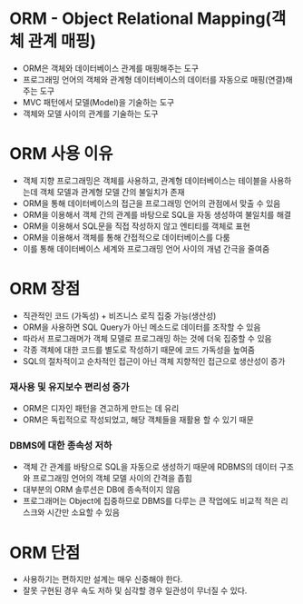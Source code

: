 <h1> ORM - Object Relational Mapping(객체 관계 매핑) </h1>

- ORM은 객체와 데이터베이스 관계를 매핑해주는 도구
- 프로그래밍 언어의 객체와 관계형 데이터베이스의 데이터를 자동으로 매핑(연결)해주는 도구
- MVC 패턴에서 모델(Model)을 기술하는 도구
- 객체와 모델 사이의 관계를 기술하는 도구

<h1> ORM 사용 이유 </h1>

- 객체 지향 프로그래밍은 객체를 사용하고, 관계형 데이터베이스는 테이블을 사용하는데 객체 모델과 관계형 모델 간의 불일치가 존재
- ORM을 통해 데이터베이스의 접근을 프로그래밍 언어의 관점에서 맞출 수 있음
- ORM을 이용해서 객체 간의 관계를 바탕으로 SQL을 자동 생성하여 불일치를 해결
- ORM을 이용해서 SQL문을 직접 작성하지 않고 엔티티를 객체로 표현
- ORM을 이용해서 객체를 통해 간접적으로 데이터베이스를 다룸
- 이를 통해 데이터베이스 세계와 프로그래밍 언어 사이의 개념 간극을 줄여줌

<h1> ORM 장점 </h1>

- 직관적인 코드 (가독성) + 비즈니스 로직 집중 가능(생산성)
- ORM을 사용하면 SQL Query가 아닌 메소드로 데이터를 조작할 수 있음
- 따라서 프로그래머가 객체 모델로 프로그래밍 하는 것에 더욱 집중할 수 있음
- 각종 객체에 대한 코드를 별도로 작성하기 때문에 코드 가독성을 높여줌
- SQL의 절차적이고 순차적인 접근이 아닌 객체 지향적인 접근으로 생산성이 증가

<h3> 재사용 및 유지보수 편리성 증가 </h3>

- ORM은 디자인 패턴을 견고하게 만드는 데 유리
- ORM은 독립적으로 작성되었고, 해당 객체들을 재활용 할 수 있기 때문

<h3> DBMS에 대한 종속성 저하 </h3>

- 객체 간 관계를 바탕으로 SQL을 자동으로 생성하기 때문에 RDBMS의 데이터 구조와 프로그래밍 언어의 객체 모델 사이의 간격을 좁힘
- 대부분의 ORM 솔루션은 DB에 종속적이지 않음
- 프로그래머는 Object에 집중하므로 DBMS를 다루는 큰 작업에도 비교적 적은 리스크와 시간만 소요할 수 있음

<h1> ORM 단점 </h1>

- 사용하기는 편하지만 설계는 매우 신중해야 한다.
- 잘못 구현된 경우 속도 저하 및 심각할 경우 일관성이 무너질 수 있다.
